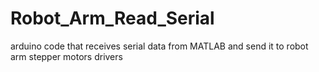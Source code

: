 # Robot_Arm_Read_Serial
arduino code that receives serial data from MATLAB and send it to robot arm stepper motors drivers
